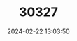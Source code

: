 ---
title: "30327"
category: "Juniperus cedrus"
draft: false
date: 2024-02-22 13:03:50
languages:
  Spanish; Castilian: ["Cedro"]
  Portuguese: ["Cedro da Madeira"]
  English: ["Canary Islands Juniper"]
---